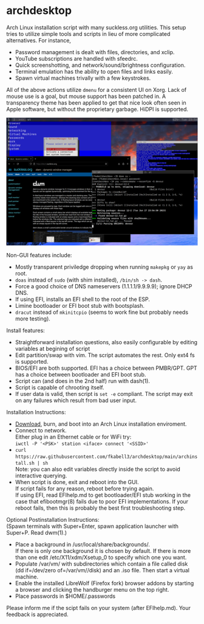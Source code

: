 # archdesktop

Arch Linux installation script with many suckless.org utilities. This setup tries to utilize simple tools and scripts in lieu of more complicated alternatives. For instance,<br>

* Password management is dealt with files, directories, and xclip.
* YouTube subscriptions are handled with sfeedrc.
* Quick screenshotting, and network/sound/brightness configuration.
* Terminal emulation has the ability to open files and links easily.
* Spawn virtual machines trivally with a few keystrokes.

All of the above actions utilize `dmenu` for a consistent UI on Xorg. Lack of mouse use is a goal, but mouse support has been patched in. A transparency theme has been applied to get that nice look often seen in Apple software, but without the proprietary garbage. HiDPI is supported.<br>

<img width="1000" src="https://github.com/fkabell3/archdesktop/blob/main/archdesktop.png">

Non-GUI features include:<br>
* Mostly transparent priviledge dropping when running `makepkg` or `yay` as root.
* `doas` instead of `sudo` (with shim installed), `/bin/sh -> dash`.
* Force a good choice of DNS nameservers (1.1.1.1/9.9.9.9); ignore DHCP DNS.
* If using EFI, installs an EFI shell to the root of the ESP.
* Limine bootloader or EFI boot stub with bootsplash.
* `dracut` instead of `mkinitcpio` (seems to work fine but probably needs more testing).

Install features:<br>
* Straightforward installation questions, also easily configurable by editing variables at begining of script
* Edit partition/swap with vim. The script automates the rest. Only ext4 fs is supported.
* BIOS/EFI are both supported. EFI has a choice between PMBR/GPT. GPT has a choice between bootloader and EFI boot stub.
* Script can (and does in the 2nd half) run with dash(1).
* Script is capable of chrooting itself.
* If user data is valid, then script is `set -e` compliant. The script may exit on any failures which result from bad user input.

Installation Instructions:
* [Download](https://archlinux.org/download/), burn, and boot into an Arch Linux installation enviroment.
* Connect to network.<br>
Either plug in an Ethernet cable or for WiFi try:<br>
`iwctl -P '<PSK>' station <iface> connect '<SSID>'`
* `curl https://raw.githubusercontent.com/fkabell3/archdesktop/main/archinstall.sh | sh`<br>
Note: you can also edit variables directly inside the script to avoid interactive querying.
* When script is done, exit and reboot into the GUI.<br>
If script fails for any reason, reboot before trying again.<br>
If using EFI, read EFIhelp.md to get bootloader/EFI stub working in the case that efibootmgr(8) fails due to poor EFI implementations. If your reboot fails, then this is probably the best first troubleshooting step.<br>

Optional Postinstallation Instructions:<br>
(Spawn terminals with Super+Enter, spawn application launcher with Super+P. Read dwm(1).)
* Place a background in /usr/local/share/backgrounds/.<br>
If there is only one background it is chosen by default. If there is more than one edit /etc/X11/xdm/Xsetup_0 to specify which one you want.<br>
* Populate /var/vm/ with subdirectories which contain a file called disk (dd if=/dev/zero of=/var/vm/<name>/disk) and an .iso file. Then start a virtual machine.<br>
* Enable the installed LibreWolf (Firefox fork) browser addons by starting a browser and clicking the handburger menu on the top right.<br>
* Place passwords in $HOME/.passwords

Please inform me if the scipt fails on your system (after EFIhelp.md).
Your feedback is appreciated. 
